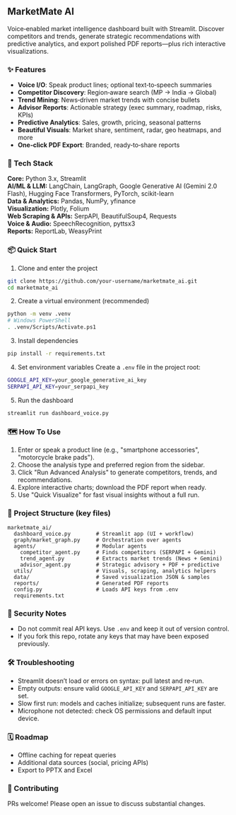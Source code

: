 ## MarketMate AI

Voice‑enabled market intelligence dashboard built with Streamlit. Discover competitors and trends, generate strategic recommendations with predictive analytics, and export polished PDF reports—plus rich interactive visualizations.

### ✨ Features
- **Voice I/O**: Speak product lines; optional text‑to‑speech summaries
- **Competitor Discovery**: Region‑aware search (MP → India → Global)
- **Trend Mining**: News‑driven market trends with concise bullets
- **Advisor Reports**: Actionable strategy (exec summary, roadmap, risks, KPIs)
- **Predictive Analytics**: Sales, growth, pricing, seasonal patterns
- **Beautiful Visuals**: Market share, sentiment, radar, geo heatmaps, and more
- **One‑click PDF Export**: Branded, ready‑to‑share reports

### 🧱 Tech Stack
**Core:** Python 3.x, Streamlit  
**AI/ML & LLM:** LangChain, LangGraph, Google Generative AI (Gemini 2.0 Flash), Hugging Face Transformers, PyTorch, scikit-learn  
**Data & Analytics:** Pandas, NumPy, yfinance  
**Visualization:** Plotly, Folium  
**Web Scraping & APIs:** SerpAPI, BeautifulSoup4, Requests  
**Voice & Audio:** SpeechRecognition, pyttsx3  
**Reports:** ReportLab, WeasyPrint

### 📦 Quick Start
1) Clone and enter the project
```bash
git clone https://github.com/your-username/marketmate_ai.git
cd marketmate_ai
```

2) Create a virtual environment (recommended)
```bash
python -m venv .venv
# Windows PowerShell
. .venv/Scripts/Activate.ps1
```

3) Install dependencies
```bash
pip install -r requirements.txt
```

4) Set environment variables
Create a `.env` file in the project root:
```bash
GOOGLE_API_KEY=your_google_generative_ai_key
SERPAPI_API_KEY=your_serpapi_key
```

5) Run the dashboard
```bash
streamlit run dashboard_voice.py
```

### 🗺️ How To Use
1) Enter or speak a product line (e.g., "smartphone accessories", "motorcycle brake pads").
2) Choose the analysis type and preferred region from the sidebar.
3) Click "Run Advanced Analysis" to generate competitors, trends, and recommendations.
4) Explore interactive charts; download the PDF report when ready.
5) Use "Quick Visualize" for fast visual insights without a full run.

### 📁 Project Structure (key files)
```
marketmate_ai/
  dashboard_voice.py        # Streamlit app (UI + workflow)
  graph/market_graph.py     # Orchestration over agents
  agents/                   # Modular agents
    competitor_agent.py     # Finds competitors (SERPAPI + Gemini)
    trend_agent.py          # Extracts market trends (News + Gemini)
    advisor_agent.py        # Strategic advisory + PDF + predictive
  utils/                    # Visuals, scraping, analytics helpers
  data/                     # Saved visualization JSON & samples
  reports/                  # Generated PDF reports
  config.py                 # Loads API keys from .env
  requirements.txt
```

### 🔐 Security Notes
- Do not commit real API keys. Use `.env` and keep it out of version control.
- If you fork this repo, rotate any keys that may have been exposed previously.

### 🛠 Troubleshooting
- Streamlit doesn’t load or errors on syntax: pull latest and re‑run.
- Empty outputs: ensure valid `GOOGLE_API_KEY` and `SERPAPI_API_KEY` are set.
- Slow first run: models and caches initialize; subsequent runs are faster.
- Microphone not detected: check OS permissions and default input device.

### 🗓 Roadmap
- Offline caching for repeat queries
- Additional data sources (social, pricing APIs)
- Export to PPTX and Excel

### 🤝 Contributing
PRs welcome! Please open an issue to discuss substantial changes.




